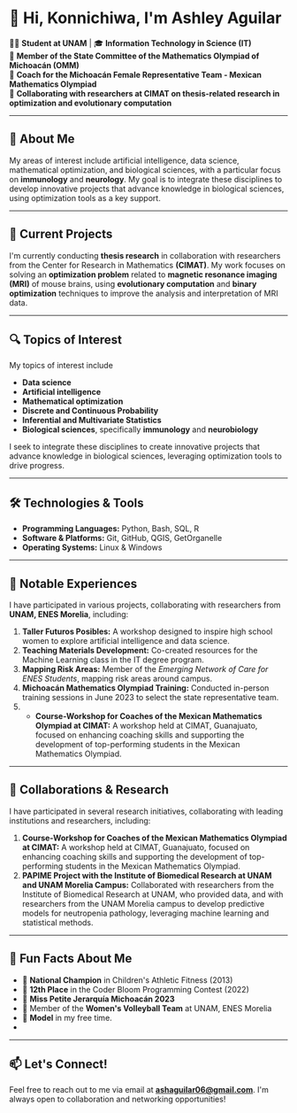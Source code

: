 # 🌟 Hi, Konnichiwa, I'm Ashley Aguilar  

👩‍💻 **Student at UNAM** | 🎓 **Information Technology in Science (IT)**  
🌟 **Member of the State Committee of the Mathematics Olympiad of Michoacán (OMM)**  
🌟 **Coach for the Michoacán Female Representative Team - Mexican Mathematics Olympiad**  
📍 **Collaborating with researchers at CIMAT on thesis-related research in optimization and evolutionary computation**

---

## 🚀 About Me  
<p>
My areas of interest include artificial intelligence, data science, mathematical optimization, and biological sciences, with a particular focus on <strong>immunology</strong> and <strong>neurology</strong>. My goal is to integrate these disciplines to develop innovative projects that advance knowledge in biological sciences, using optimization tools as a key support.
</p>


---

## 🔬 Current Projects  
I'm currently conducting **thesis research** in collaboration with researchers from the Center for Research in Mathematics **(CIMAT)**. My work focuses on solving an **optimization problem** related to **magnetic resonance imaging (MRI)** of mouse brains, using **evolutionary computation** and **binary optimization** techniques to improve the analysis and interpretation of MRI data.

---

## 🔍 Topics of Interest  
My topics of interest include 
- **Data science**
- **Artificial intelligence**
- **Mathematical optimization**
- **Discrete and Continuous Probability**
- **Inferential and Multivariate Statistics**  
-  **Biological sciences**, specifically **immunology** and **neurobiology**
  
I seek to integrate these disciplines to create innovative projects that advance knowledge in biological sciences, leveraging optimization tools to drive progress.

---

## 🛠️ Technologies & Tools  
- **Programming Languages:** Python, Bash, SQL, R  
- **Software & Platforms:** Git, GitHub, QGIS, GetOrganelle  
- **Operating Systems:** Linux & Windows  

---

## 🌟 Notable Experiences  
I have participated in various projects, collaborating with researchers from **UNAM, ENES Morelia**, including:  
1. **Taller Futuros Posibles:** A workshop designed to inspire high school women to explore artificial intelligence and data science.  
2. **Teaching Materials Development:** Co-created resources for the Machine Learning class in the IT degree program.  
3. **Mapping Risk Areas:** Member of the *Emerging Network of Care for ENES Students*, mapping risk areas around campus.  
4. **Michoacán Mathematics Olympiad Training:** Conducted in-person training sessions in June 2023 to select the state representative team.
5. - **Course-Workshop for Coaches of the Mexican Mathematics Olympiad at CIMAT:** A workshop held at CIMAT, Guanajuato, focused on enhancing coaching skills and supporting the development of top-performing students in the Mexican Mathematics Olympiad.

---

## 🔬 Collaborations & Research  
I have participated in several research initiatives, collaborating with leading institutions and researchers, including:  
1. **Course-Workshop for Coaches of the Mexican Mathematics Olympiad at CIMAT:** A workshop held at CIMAT, Guanajuato, focused on enhancing coaching skills and supporting the development of top-performing students in the Mexican Mathematics Olympiad.  
2. **PAPIME Project with the Institute of Biomedical Research at UNAM and UNAM Morelia Campus:** Collaborated with researchers from the Institute of Biomedical Research at UNAM, who provided data, and with researchers from the UNAM Morelia campus to develop predictive models for neutropenia pathology, leveraging machine learning and statistical methods.

---


## 🏅 Fun Facts About Me  
- 🥇 **National Champion** in Children's Athletic Fitness (2013)  
- 🌟 **12th Place** in the Coder Bloom Programming Contest (2022)  
- 👑 **Miss Petite Jerarquía Michoacán 2023**  
- 🏐 Member of the **Women's Volleyball Team** at UNAM, ENES Morelia  
- 📸 **Model** in my free time.
- 
---

## 📫 Let's Connect!  
Feel free to reach out to me via email at **ashaguilar06@gmail.com**. I'm always open to collaboration and networking opportunities!  
